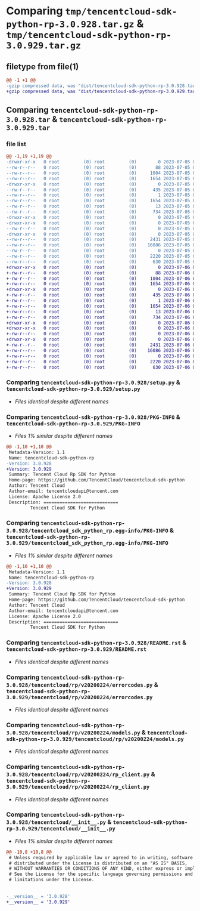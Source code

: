 # Comparing `tmp/tencentcloud-sdk-python-rp-3.0.928.tar.gz` & `tmp/tencentcloud-sdk-python-rp-3.0.929.tar.gz`

## filetype from file(1)

```diff
@@ -1 +1 @@
-gzip compressed data, was "dist/tencentcloud-sdk-python-rp-3.0.928.tar", last modified: Wed Jul  5 00:31:47 2023, max compression
+gzip compressed data, was "dist/tencentcloud-sdk-python-rp-3.0.929.tar", last modified: Thu Jul  6 00:32:38 2023, max compression
```

## Comparing `tencentcloud-sdk-python-rp-3.0.928.tar` & `tencentcloud-sdk-python-rp-3.0.929.tar`

### file list

```diff
@@ -1,19 +1,19 @@
-drwxr-xr-x   0 root         (0) root         (0)        0 2023-07-05 00:31:47.000000 tencentcloud-sdk-python-rp-3.0.928/
--rw-r--r--   0 root         (0) root         (0)       88 2023-07-05 00:31:47.000000 tencentcloud-sdk-python-rp-3.0.928/setup.cfg
--rw-r--r--   0 root         (0) root         (0)     1004 2023-07-05 00:31:47.000000 tencentcloud-sdk-python-rp-3.0.928/setup.py
--rw-r--r--   0 root         (0) root         (0)     1654 2023-07-05 00:31:47.000000 tencentcloud-sdk-python-rp-3.0.928/PKG-INFO
-drwxr-xr-x   0 root         (0) root         (0)        0 2023-07-05 00:31:47.000000 tencentcloud-sdk-python-rp-3.0.928/tencentcloud_sdk_python_rp.egg-info/
--rw-r--r--   0 root         (0) root         (0)      435 2023-07-05 00:31:47.000000 tencentcloud-sdk-python-rp-3.0.928/tencentcloud_sdk_python_rp.egg-info/SOURCES.txt
--rw-r--r--   0 root         (0) root         (0)        1 2023-07-05 00:31:47.000000 tencentcloud-sdk-python-rp-3.0.928/tencentcloud_sdk_python_rp.egg-info/dependency_links.txt
--rw-r--r--   0 root         (0) root         (0)     1654 2023-07-05 00:31:47.000000 tencentcloud-sdk-python-rp-3.0.928/tencentcloud_sdk_python_rp.egg-info/PKG-INFO
--rw-r--r--   0 root         (0) root         (0)       13 2023-07-05 00:31:47.000000 tencentcloud-sdk-python-rp-3.0.928/tencentcloud_sdk_python_rp.egg-info/top_level.txt
--rw-r--r--   0 root         (0) root         (0)      734 2023-07-05 00:31:47.000000 tencentcloud-sdk-python-rp-3.0.928/README.rst
-drwxr-xr-x   0 root         (0) root         (0)        0 2023-07-05 00:31:47.000000 tencentcloud-sdk-python-rp-3.0.928/tencentcloud/
-drwxr-xr-x   0 root         (0) root         (0)        0 2023-07-05 00:31:47.000000 tencentcloud-sdk-python-rp-3.0.928/tencentcloud/rp/
--rw-r--r--   0 root         (0) root         (0)        0 2023-07-05 00:31:47.000000 tencentcloud-sdk-python-rp-3.0.928/tencentcloud/rp/__init__.py
-drwxr-xr-x   0 root         (0) root         (0)        0 2023-07-05 00:31:47.000000 tencentcloud-sdk-python-rp-3.0.928/tencentcloud/rp/v20200224/
--rw-r--r--   0 root         (0) root         (0)     2431 2023-07-05 00:31:47.000000 tencentcloud-sdk-python-rp-3.0.928/tencentcloud/rp/v20200224/errorcodes.py
--rw-r--r--   0 root         (0) root         (0)    16086 2023-07-05 00:31:47.000000 tencentcloud-sdk-python-rp-3.0.928/tencentcloud/rp/v20200224/models.py
--rw-r--r--   0 root         (0) root         (0)        0 2023-07-05 00:31:47.000000 tencentcloud-sdk-python-rp-3.0.928/tencentcloud/rp/v20200224/__init__.py
--rw-r--r--   0 root         (0) root         (0)     2220 2023-07-05 00:31:47.000000 tencentcloud-sdk-python-rp-3.0.928/tencentcloud/rp/v20200224/rp_client.py
--rw-r--r--   0 root         (0) root         (0)      630 2023-07-05 00:31:47.000000 tencentcloud-sdk-python-rp-3.0.928/tencentcloud/__init__.py
+drwxr-xr-x   0 root         (0) root         (0)        0 2023-07-06 00:32:38.000000 tencentcloud-sdk-python-rp-3.0.929/
+-rw-r--r--   0 root         (0) root         (0)       88 2023-07-06 00:32:38.000000 tencentcloud-sdk-python-rp-3.0.929/setup.cfg
+-rw-r--r--   0 root         (0) root         (0)     1004 2023-07-06 00:32:38.000000 tencentcloud-sdk-python-rp-3.0.929/setup.py
+-rw-r--r--   0 root         (0) root         (0)     1654 2023-07-06 00:32:38.000000 tencentcloud-sdk-python-rp-3.0.929/PKG-INFO
+drwxr-xr-x   0 root         (0) root         (0)        0 2023-07-06 00:32:38.000000 tencentcloud-sdk-python-rp-3.0.929/tencentcloud_sdk_python_rp.egg-info/
+-rw-r--r--   0 root         (0) root         (0)      435 2023-07-06 00:32:38.000000 tencentcloud-sdk-python-rp-3.0.929/tencentcloud_sdk_python_rp.egg-info/SOURCES.txt
+-rw-r--r--   0 root         (0) root         (0)        1 2023-07-06 00:32:38.000000 tencentcloud-sdk-python-rp-3.0.929/tencentcloud_sdk_python_rp.egg-info/dependency_links.txt
+-rw-r--r--   0 root         (0) root         (0)     1654 2023-07-06 00:32:38.000000 tencentcloud-sdk-python-rp-3.0.929/tencentcloud_sdk_python_rp.egg-info/PKG-INFO
+-rw-r--r--   0 root         (0) root         (0)       13 2023-07-06 00:32:38.000000 tencentcloud-sdk-python-rp-3.0.929/tencentcloud_sdk_python_rp.egg-info/top_level.txt
+-rw-r--r--   0 root         (0) root         (0)      734 2023-07-06 00:32:38.000000 tencentcloud-sdk-python-rp-3.0.929/README.rst
+drwxr-xr-x   0 root         (0) root         (0)        0 2023-07-06 00:32:38.000000 tencentcloud-sdk-python-rp-3.0.929/tencentcloud/
+drwxr-xr-x   0 root         (0) root         (0)        0 2023-07-06 00:32:38.000000 tencentcloud-sdk-python-rp-3.0.929/tencentcloud/rp/
+-rw-r--r--   0 root         (0) root         (0)        0 2023-07-06 00:32:38.000000 tencentcloud-sdk-python-rp-3.0.929/tencentcloud/rp/__init__.py
+drwxr-xr-x   0 root         (0) root         (0)        0 2023-07-06 00:32:38.000000 tencentcloud-sdk-python-rp-3.0.929/tencentcloud/rp/v20200224/
+-rw-r--r--   0 root         (0) root         (0)     2431 2023-07-06 00:32:38.000000 tencentcloud-sdk-python-rp-3.0.929/tencentcloud/rp/v20200224/errorcodes.py
+-rw-r--r--   0 root         (0) root         (0)    16086 2023-07-06 00:32:38.000000 tencentcloud-sdk-python-rp-3.0.929/tencentcloud/rp/v20200224/models.py
+-rw-r--r--   0 root         (0) root         (0)        0 2023-07-06 00:32:38.000000 tencentcloud-sdk-python-rp-3.0.929/tencentcloud/rp/v20200224/__init__.py
+-rw-r--r--   0 root         (0) root         (0)     2220 2023-07-06 00:32:38.000000 tencentcloud-sdk-python-rp-3.0.929/tencentcloud/rp/v20200224/rp_client.py
+-rw-r--r--   0 root         (0) root         (0)      630 2023-07-06 00:32:38.000000 tencentcloud-sdk-python-rp-3.0.929/tencentcloud/__init__.py
```

### Comparing `tencentcloud-sdk-python-rp-3.0.928/setup.py` & `tencentcloud-sdk-python-rp-3.0.929/setup.py`

 * *Files identical despite different names*

### Comparing `tencentcloud-sdk-python-rp-3.0.928/PKG-INFO` & `tencentcloud-sdk-python-rp-3.0.929/PKG-INFO`

 * *Files 1% similar despite different names*

```diff
@@ -1,10 +1,10 @@
 Metadata-Version: 1.1
 Name: tencentcloud-sdk-python-rp
-Version: 3.0.928
+Version: 3.0.929
 Summary: Tencent Cloud Rp SDK for Python
 Home-page: https://github.com/TencentCloud/tencentcloud-sdk-python
 Author: Tencent Cloud
 Author-email: tencentcloudapi@tencent.com
 License: Apache License 2.0
 Description: ============================
         Tencent Cloud SDK for Python
```

### Comparing `tencentcloud-sdk-python-rp-3.0.928/tencentcloud_sdk_python_rp.egg-info/PKG-INFO` & `tencentcloud-sdk-python-rp-3.0.929/tencentcloud_sdk_python_rp.egg-info/PKG-INFO`

 * *Files 1% similar despite different names*

```diff
@@ -1,10 +1,10 @@
 Metadata-Version: 1.1
 Name: tencentcloud-sdk-python-rp
-Version: 3.0.928
+Version: 3.0.929
 Summary: Tencent Cloud Rp SDK for Python
 Home-page: https://github.com/TencentCloud/tencentcloud-sdk-python
 Author: Tencent Cloud
 Author-email: tencentcloudapi@tencent.com
 License: Apache License 2.0
 Description: ============================
         Tencent Cloud SDK for Python
```

### Comparing `tencentcloud-sdk-python-rp-3.0.928/README.rst` & `tencentcloud-sdk-python-rp-3.0.929/README.rst`

 * *Files identical despite different names*

### Comparing `tencentcloud-sdk-python-rp-3.0.928/tencentcloud/rp/v20200224/errorcodes.py` & `tencentcloud-sdk-python-rp-3.0.929/tencentcloud/rp/v20200224/errorcodes.py`

 * *Files identical despite different names*

### Comparing `tencentcloud-sdk-python-rp-3.0.928/tencentcloud/rp/v20200224/models.py` & `tencentcloud-sdk-python-rp-3.0.929/tencentcloud/rp/v20200224/models.py`

 * *Files identical despite different names*

### Comparing `tencentcloud-sdk-python-rp-3.0.928/tencentcloud/rp/v20200224/rp_client.py` & `tencentcloud-sdk-python-rp-3.0.929/tencentcloud/rp/v20200224/rp_client.py`

 * *Files identical despite different names*

### Comparing `tencentcloud-sdk-python-rp-3.0.928/tencentcloud/__init__.py` & `tencentcloud-sdk-python-rp-3.0.929/tencentcloud/__init__.py`

 * *Files 1% similar despite different names*

```diff
@@ -10,8 +10,8 @@
 # Unless required by applicable law or agreed to in writing, software
 # distributed under the License is distributed on an "AS IS" BASIS,
 # WITHOUT WARRANTIES OR CONDITIONS OF ANY KIND, either express or implied.
 # See the License for the specific language governing permissions and
 # limitations under the License.
 
 
-__version__ = '3.0.928'
+__version__ = '3.0.929'
```

